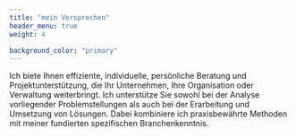 ```yaml
---
title: "mein Versprechen"
header_menu: true
weight: 4

background_color: "primary"
---
```

Ich biete Ihnen effiziente, individuelle, persönliche Beratung und Projektunterstützung, die Ihr Unternehmen, Ihre Organisation oder Verwaltung weiterbringt. Ich unterstütze Sie sowohl bei der Analyse vorliegender Problemstellungen als auch bei der Erarbeitung und Umsetzung von Lösungen. Dabei kombiniere ich praxisbewährte Methoden mit meiner fundierten spezifischen Branchenkenntnis.
